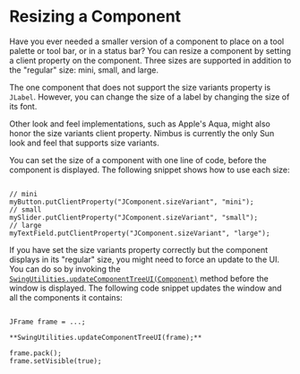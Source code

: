
# Resizing a Component

Have you ever needed a smaller version of a component to place on a tool palette or tool bar, or in a status bar? You can resize a component by setting a client property on the component. Three sizes are supported in addition to the "regular" size: mini, small, and large.

The one component that does not support the size variants property is `JLabel`. However, you can change the size of a label by changing the size of its font.

Other look and feel implementations, such as Apple's Aqua, might also honor the size variants client property. Nimbus is currently the only Sun look and feel that supports size variants.

You can set the size of a component with one line of code, before the component is displayed. The following snippet shows how to use each size:

```

// mini
myButton.putClientProperty("JComponent.sizeVariant", "mini");
// small
mySlider.putClientProperty("JComponent.sizeVariant", "small");
// large
myTextField.putClientProperty("JComponent.sizeVariant", "large");

```

If you have set the size variants property correctly but the component displays in its "regular" size, you might need to force an update to the UI. You can do so by invoking the 
[`SwingUtilities.updateComponentTreeUI(Component)`](https://docs.oracle.com/javase/8/docs/api/javax/swing/SwingUtilities.html#updateComponentTreeUI-java.awt.Component-) method before the window is displayed. The following code snippet updates the window and all the components it contains:

```

JFrame frame = ...;

**SwingUtilities.updateComponentTreeUI(frame);**

frame.pack();
frame.setVisible(true);

```
